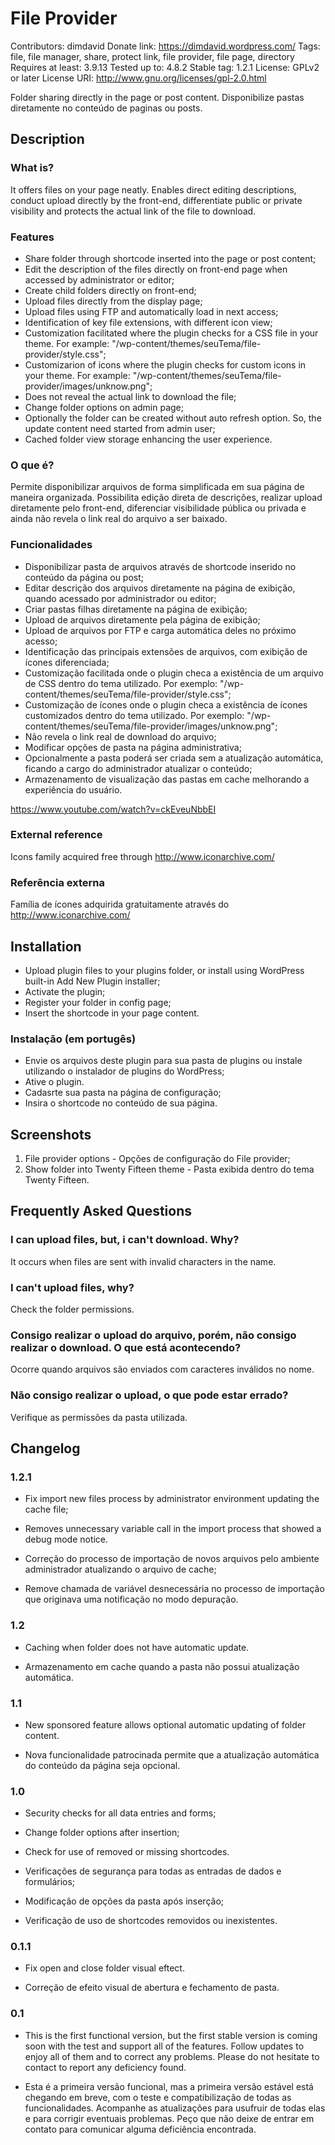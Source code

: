 ﻿# File Provider #
Contributors: dimdavid
Donate link: https://dimdavid.wordpress.com/
Tags: file, file manager, share, protect link, file provider, file page, directory 
Requires at least: 3.9.13
Tested up to: 4.8.2
Stable tag: 1.2.1
License: GPLv2 or later
License URI: http://www.gnu.org/licenses/gpl-2.0.html

Folder sharing directly in the page or post content.
Disponibilize pastas diretamente no conteúdo de paginas ou posts.

## Description ##

### What is? ###

It offers files on your page neatly. Enables direct editing descriptions, conduct upload directly by the front-end, differentiate public or private visibility and protects the actual link of the file to download.

### Features ###

* Share folder through shortcode inserted into the page or post content;
* Edit the description of the files directly on front-end page when accessed by administrator or editor;
* Create child folders directly on front-end;
* Upload files directly from the display page;
* Upload files using FTP and automatically load in next access;
* Identification of key file extensions, with different icon view;
* Customization facilitated where the plugin checks for a CSS file in your theme. For example: "/wp-content/themes/seuTema/file-provider/style.css";
* Customizarion of icons where the plugin checks for custom icons in your theme. For example: "/wp-content/themes/seuTema/file-provider/images/unknow.png";
* Does not reveal the actual link to download the file;
* Change folder options on admin page;
* Optionally the folder can be created without auto refresh option. So, the update content need started from admin user;
* Cached folder view storage enhancing the user experience.

### O que é? ###

Permite disponibilizar arquivos de forma simplificada em sua página de maneira organizada. Possibilita edição direta de descrições, realizar upload diretamente pelo front-end, diferenciar visibilidade pública ou privada e ainda não revela o link real do arquivo a ser baixado.

### Funcionalidades ###

* Disponibilizar pasta de arquivos através de shortcode inserido no conteúdo da página ou post;
* Editar descrição dos arquivos diretamente na página de exibição, quando acessado por administrador ou editor;
* Criar pastas filhas diretamente na página de exibição;
* Upload de arquivos diretamente pela página de exibição;
* Upload de arquivos por FTP e carga automática deles no próximo acesso;
* Identificação das principais extensões de arquivos, com exibição de ícones diferenciada;
* Customização facilitada onde o plugin checa a existência de um arquivo de CSS dentro do tema utilizado. Por exemplo: "/wp-content/themes/seuTema/file-provider/style.css";
* Customização de ícones onde o plugin checa a existência de ícones customizados dentro do tema utilizado. Por exemplo: "/wp-content/themes/seuTema/file-provider/images/unknow.png";
* Não revela o link real de download do arquivo;
* Modificar opções de pasta na página administrativa;
* Opcionalmente a pasta poderá ser criada sem a atualização automática, ficando a cargo do administrador atualizar o conteúdo;
* Armazenamento de visualização das pastas em cache melhorando a experiência do usuário.

https://www.youtube.com/watch?v=ckEveuNbbEI

### External reference ###

Icons family acquired free through http://www.iconarchive.com/

### Referência externa ###

Família de ícones adquirida gratuitamente através do http://www.iconarchive.com/

## Installation ##

* Upload plugin files to your plugins folder, or install using WordPress built-in Add New Plugin installer;
* Activate the plugin;
* Register your folder in config page;
* Insert the shortcode in your page content.

### Instalação (em portugês) ###

* Envie os arquivos deste plugin para sua pasta de plugins ou instale utilizando o instalador de plugins do WordPress;
* Ative o plugin.
* Cadasrte sua pasta na página de configuração;
* Insira o shortcode no conteúdo de sua página.

## Screenshots ##
1. File provider options - Opções de configuração do File provider;
2. Show folder into Twenty Fifteen theme - Pasta exibida dentro do tema Twenty Fifteen.

## Frequently Asked Questions ## 

### I can upload files, but, i can't download. Why? ###

It occurs when files are sent with invalid characters in the name.

### I can't upload files, why? ###

Check the folder permissions.

### Consigo realizar o upload do arquivo, porém, não consigo realizar o download. O que está acontecendo? ###

Ocorre quando arquivos são enviados com caracteres inválidos no nome.

### Não consigo realizar o upload, o que pode estar errado? ###

Verifique as permissões da pasta utilizada.

## Changelog ##


### 1.2.1 ###

* Fix import new files process by administrator environment updating the cache file;
* Removes unnecessary variable call in the import process that showed a debug mode notice. 

* Correção do processo de importação de novos arquivos pelo ambiente administrador atualizando o arquivo de cache;
* Remove chamada de variável desnecessária no processo de importação que originava uma notificação no modo depuração.

### 1.2 ###

* Caching when folder does not have automatic update.

* Armazenamento em cache quando a pasta não possui atualização automática.

### 1.1 ###

* New sponsored feature allows optional automatic updating of folder content.

* Nova funcionalidade patrocinada permite que a atualização automática do conteúdo da página seja opcional.

### 1.0 ###

* Security checks for all data entries and forms;
* Change folder options after insertion;
* Check for use of removed or missing shortcodes.

* Verificações de segurança para todas as entradas de dados e formulários;
* Modificação de opções da pasta após inserção;
* Verificação de uso de shortcodes removidos ou inexistentes.

### 0.1.1 ###

* Fix open and close folder visual eftect.

* Correção de efeito visual de abertura e fechamento de pasta.

### 0.1 ###

* This is the first functional version, but the first stable version is coming soon with the test and support all of the features.
Follow updates to enjoy all of them and to correct any problems.
Please do not hesitate to contact to report any deficiency found.

* Esta é a primeira versão funcional, mas a primeira versão estável está chegando em breve, com o teste e compatibilização de todas as funcionalidades.
Acompanhe as atualizações para usufruir de todas elas e para corrigir eventuais problemas.
Peço que não deixe de entrar em contato para comunicar alguma deficiência encontrada.